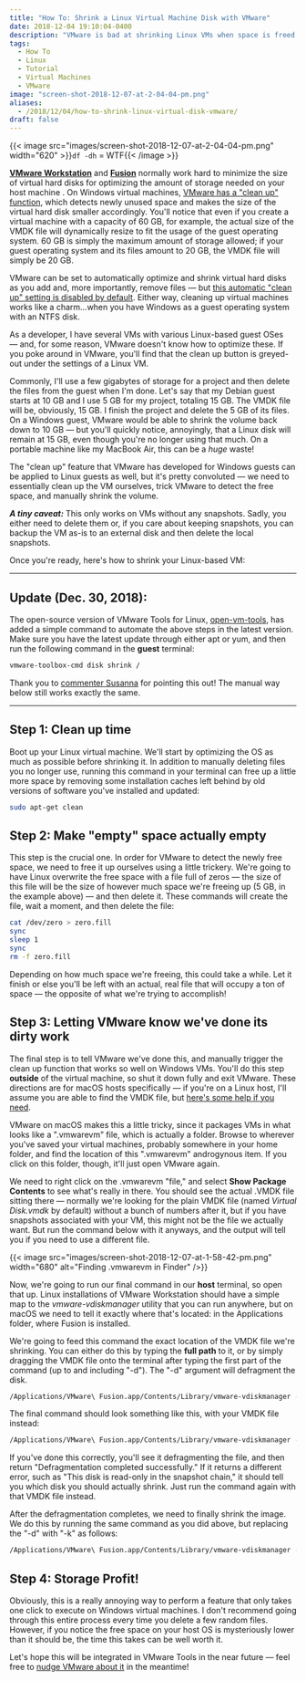 ```yaml
---
title: "How To: Shrink a Linux Virtual Machine Disk with VMware"
date: 2018-12-04 19:10:04-0400
description: "VMware is bad at shrinking Linux VMs when space is freed up. How to optimize and shrink virtual disks."
tags:
  - How To
  - Linux
  - Tutorial
  - Virtual Machines
  - VMware
image: "screen-shot-2018-12-07-at-2-04-04-pm.png"
aliases:
  - /2018/12/04/how-to-shrink-linux-virtual-disk-vmware/
draft: false
---
```



{{< image src="images/screen-shot-2018-12-07-at-2-04-04-pm.png" width="620" >}}`df -dh` = WTF{{< /image >}}


**[VMware Workstation](https://www.vmware.com/products/workstation-pro.html)** and **[Fusion](https://www.vmware.com/products/fusion.html)** normally work hard to minimize the size of virtual hard disks for optimizing the amount of storage needed on your host machine . On Windows virtual machines, [VMware has a "clean up" function](https://docs.vmware.com/en/VMware-Fusion/11/com.vmware.fusion.using.doc/GUID-6BB29187-F47F-41D1-AD92-1754036DACD9.html), which detects newly unused space and makes the size of the virtual hard disk smaller accordingly. You'll notice that even if you create a virtual machine with a capacity of 60 GB, for example, the actual size of the VMDK file will dynamically resize to fit the usage of the guest operating system. 60 GB is simply the maximum amount of storage allowed; if your guest operating system and its files amount to 20 GB, the VMDK file will simply be 20 GB.

VMware can be set to automatically optimize and shrink virtual hard disks as you add and, more importantly, remove files — but [this automatic "clean up" setting is disabled by default](https://docs.vmware.com/en/VMware-Fusion/11/com.vmware.fusion.using.doc/GUID-6BB29187-F47F-41D1-AD92-1754036DACD9.html). Either way, cleaning up virtual machines works like a charm...when you have Windows as a guest operating system with an NTFS disk.

As a developer, I have several VMs with various Linux-based guest OSes — and, for some reason, VMware doesn't know how to optimize these. If you poke around in VMware, you'll find that the clean up button is greyed-out under the settings of a Linux VM.

Commonly, I'll use a few gigabytes of storage for a project and then delete the files from the guest when I'm done. Let's say that my Debian guest starts at 10 GB and I use 5 GB for my project, totaling 15 GB. The VMDK file will be, obviously, 15 GB. I finish the project and delete the 5 GB of its files. On a Windows guest, VMware would be able to shrink the volume back down to 10 GB — but you'll quickly notice, annoyingly, that a Linux disk will remain at 15 GB, even though you're no longer using that much. On a portable machine like my MacBook Air, this can be a _huge_ waste!

The "clean up" feature that VMware has developed for Windows guests can be applied to Linux guests as well, but it's pretty convoluted — we need to essentially clean up the VM ourselves, trick VMware to detect the free space, and manually shrink the volume.

**_A tiny caveat:_** This only works on VMs without any snapshots. Sadly, you either need to delete them or, if you care about keeping snapshots, you can backup the VM as-is to an external disk and then delete the local snapshots.

Once you're ready, here's how to shrink your Linux-based VM:

---

## Update (Dec. 30, 2018):

The open-source version of VMware Tools for Linux, [open-vm-tools](https://github.com/vmware/open-vm-tools), has added a simple command to automate the above steps in the latest version. Make sure you have the latest update through either apt or yum, and then run the following command in the **guest** terminal:

```bash {linenos=false}
vmware-toolbox-cmd disk shrink /
```

Thank you to [commenter Susanna](https://jake.wordpress.com/2018/12/04/how-to-shrink-linux-virtual-disk-vmware/#comment-21) for pointing this out! The manual way below still works exactly the same.

---

## **Step 1:** Clean up time

Boot up your Linux virtual machine. We'll start by optimizing the OS as much as possible before shrinking it. In addition to manually deleting files you no longer use, running this command in your terminal can free up a little more space by removing some installation caches left behind by old versions of software you've installed and updated:

```bash {linenos=false}
sudo apt-get clean
```


## **Step 2:** Make "empty" space actually empty

This step is the crucial one. In order for VMware to detect the newly free space, we need to free it up ourselves using a little trickery. We're going to have Linux overwrite the free space with a file full of zeros — the size of this file will be the size of however much space we're freeing up (5 GB, in the example above) — and then delete it. These commands will create the file, wait a moment, and then delete the file:

```bash {linenos=false}
cat /dev/zero > zero.fill
sync
sleep 1
sync
rm -f zero.fill
```

Depending on how much space we're freeing, this could take a while. Let it finish or else you'll be left with an actual, real file that will occupy a ton of space — the opposite of what we're trying to accomplish!


## **Step 3:** Letting VMware know we've done its dirty work

The final step is to tell VMware we've done this, and manually trigger the clean up function that works so well on Windows VMs. You'll do this step **outside** of the virtual machine, so shut it down fully and exit VMware. These directions are for macOS hosts specifically — if you're on a Linux host, I'll assume you are able to find the VMDK file, but [here's some help if you need](https://www.howtogeek.com/112674/how-to-find-files-and-folders-in-linux-using-the-command-line/).

VMware on macOS makes this a little tricky, since it packages VMs in what looks like a ".vmwarevm" file, which is actually a folder. Browse to wherever you've saved your virtual machines, probably somewhere in your home folder, and find the location of this ".vmwarevm" androgynous item. If you click on this folder, though, it'll just open VMware again.

We need to right click on the .vmwarevm "file," and select **Show Package Contents** to see what's really in there. You should see the actual .VMDK file sitting there — normally we're looking for the plain VMDK file (named _Virtual Disk.vmdk_ by default) without a bunch of numbers after it, but if you have snapshots associated with your VM, this might not be the file we actually want. But run the command below with it anyways, and the output will tell you if you need to use a different file.

{{< image src="images/screen-shot-2018-12-07-at-1-58-42-pm.png" width="680" alt="Finding .vmwarevm in Finder" />}}

Now, we're going to run our final command in our **host** terminal, so open that up. Linux installations of VMware Workstation should have a simple map to the _vmware-vdiskmanager_ utility that you can run anywhere, but on macOS we need to tell it exactly where that's located: in the Applications folder, where Fusion is installed.

We're going to feed this command the exact location of the VMDK file we're shrinking. You can either do this by typing the **full path** to it, or by simply dragging the VMDK file onto the terminal after typing the first part of the command (up to and including "-d"). The "-d" argument will defragment the disk.

```bash {linenos=false}
/Applications/VMware\ Fusion.app/Contents/Library/vmware-vdiskmanager -d <path to your .VMDK file>
```

The final command should look something like this, with your VMDK file instead:

```bash {linenos=false}
/Applications/VMware\ Fusion.app/Contents/Library/vmware-vdiskmanager -d /Users/jake/Documents/Virtual\ Machines/Debian9.vmwarevm/Virtual\ Disk.vmdk
```

If you've done this correctly, you'll see it defragmenting the file, and then return "Defragmentation completed successfully." If it returns a different error, such as "This disk is read-only in the snapshot chain," it should tell you which disk you should actually shrink. Just run the command again with that VMDK file instead.

After the defragmentation completes, we need to finally shrink the image. We do this by running the same command as you did above, but replacing the "-d" with "-k" as follows:

```bash {linenos=false}
/Applications/VMware\ Fusion.app/Contents/Library/vmware-vdiskmanager -k <path to the same .VMDK file>
```


## **Step 4:** Storage Profit!

Obviously, this is a really annoying way to perform a feature that only takes one click to execute on Windows virtual machines. I don't recommend going through this entire process every time you delete a few random files. However, if you notice the free space on your host OS is mysteriously lower than it should be, the time this takes can be well worth it.

Let's hope this will be integrated in VMware Tools in the near future — feel free to [nudge VMware about it](https://my.vmware.com/group/vmware/get-help?p_p_id=getHelp_WAR_itsupport&p_p_lifecycle=0&_getHelp_WAR_itsupport_execution=e1s2) in the meantime!

